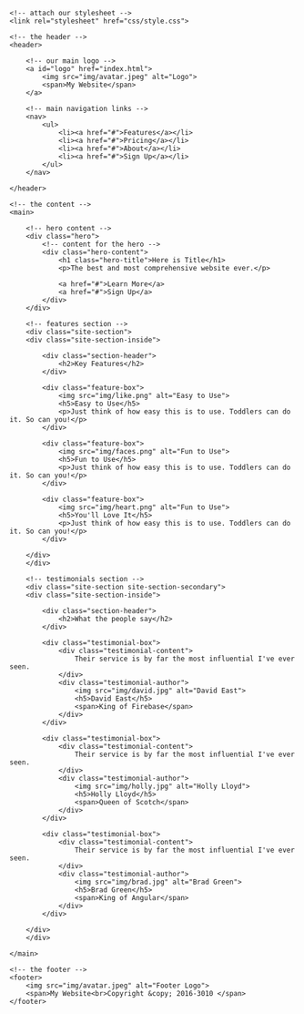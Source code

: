 <!DOCTYPE html>
<html>
<head>
	<meta charset="UTF-8">
    <title>Shanto Khandoker</title>

    <!-- attach our stylesheet -->
    <link rel="stylesheet" href="css/style.css">
</head>
<body>

    <!-- the header -->
    <header>

        <!-- our main logo -->
        <a id="logo" href="index.html">
            <img src="img/avatar.jpeg" alt="Logo">
            <span>My Website</span>
        </a>

        <!-- main navigation links -->
        <nav>
            <ul>
                <li><a href="#">Features</a></li>
                <li><a href="#">Pricing</a></li>
                <li><a href="#">About</a></li>
                <li><a href="#">Sign Up</a></li>
            </ul>
        </nav>

    </header>

    <!-- the content -->
    <main>

        <!-- hero content -->
        <div class="hero">
            <!-- content for the hero -->
            <div class="hero-content">
                <h1 class="hero-title">Here is Title</h1>
                <p>The best and most comprehensive website ever.</p>

                <a href="#">Learn More</a>
                <a href="#">Sign Up</a>
            </div>
        </div>

        <!-- features section -->
        <div class="site-section">
        <div class="site-section-inside">

            <div class="section-header">
                <h2>Key Features</h2>
            </div>

            <div class="feature-box">
                <img src="img/like.png" alt="Easy to Use">
                <h5>Easy to Use</h5>
                <p>Just think of how easy this is to use. Toddlers can do it. So can you!</p>
            </div>

            <div class="feature-box">
                <img src="img/faces.png" alt="Fun to Use">
                <h5>Fun to Use</h5>
                <p>Just think of how easy this is to use. Toddlers can do it. So can you!</p>
            </div>

            <div class="feature-box">
                <img src="img/heart.png" alt="Fun to Use">
                <h5>You'll Love It</h5>
                <p>Just think of how easy this is to use. Toddlers can do it. So can you!</p>
            </div>

        </div>
        </div>

        <!-- testimonials section -->
        <div class="site-section site-section-secondary">
        <div class="site-section-inside">

            <div class="section-header">
                <h2>What the people say</h2>
            </div>

            <div class="testimonial-box">
                <div class="testimonial-content">
                    Their service is by far the most influential I've ever seen.
                </div>
                <div class="testimonial-author">
                    <img src="img/david.jpg" alt="David East">
                    <h5>David East</h5>
                    <span>King of Firebase</span>
                </div>
            </div>

            <div class="testimonial-box">
                <div class="testimonial-content">
                    Their service is by far the most influential I've ever seen.
                </div>
                <div class="testimonial-author">
                    <img src="img/holly.jpg" alt="Holly Lloyd">
                    <h5>Holly Lloyd</h5>
                    <span>Queen of Scotch</span>
                </div>
            </div>

            <div class="testimonial-box">
                <div class="testimonial-content">
                    Their service is by far the most influential I've ever seen.
                </div>
                <div class="testimonial-author">
                    <img src="img/brad.jpg" alt="Brad Green">
                    <h5>Brad Green</h5>
                    <span>King of Angular</span>
                </div>
            </div>

        </div>
        </div>

    </main>

    <!-- the footer -->
    <footer>
        <img src="img/avatar.jpeg" alt="Footer Logo">
        <span>My Website<br>Copyright &copy; 2016-3010 </span>
    </footer>

</body>
</html>
